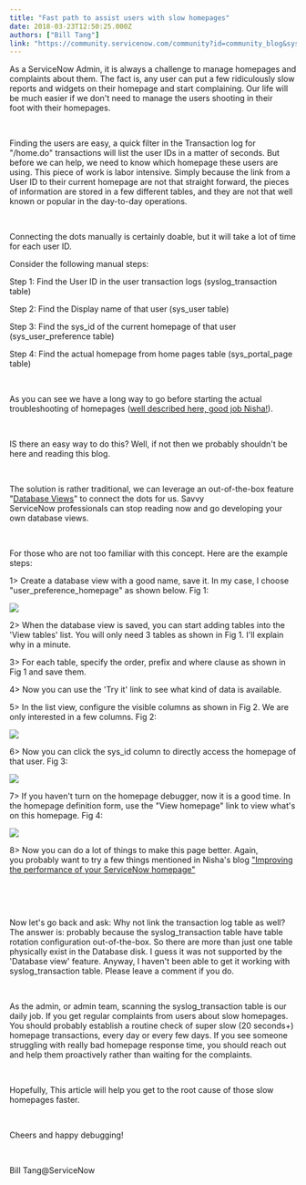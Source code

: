 ```yaml
---
title: "Fast path to assist users with slow homepages"
date: 2018-03-23T12:50:25.000Z
authors: ["Bill Tang"]
link: "https://community.servicenow.com/community?id=community_blog&sys_id=87adba41db095b0447c8f3231f9619a8"
---
```

<p>As a ServiceNow Admin, it is always a challenge to manage homepages and complaints about them. The fact is, any user can put a few ridiculously slow reports and widgets on their homepage and start complaining. Our life will be much easier if we don&#39;t need to manage the users shooting in their foot with their homepages.</p>
<p> </p>
<p>Finding the users are easy, a quick filter in the Transaction log for &#34;/home.do&#34; transactions will list the user IDs in a matter of seconds. But before we can help, we need to know which homepage these users are using. This piece of work is labor intensive. Simply because the link from a User ID to their current homepage are not that straight forward, the pieces of information are stored in a few different tables, and they are not that well known or popular in the day-to-day operations.</p>
<p> </p>
<p>Connecting the dots manually is certainly doable, but it will take a lot of time for each user ID.</p>
<p>Consider the following manual steps:</p>
<p>Step 1: Find the User ID in the user transaction logs (syslog_transaction table)</p>
<p>Step 2: Find the Display name of that user (sys_user table)</p>
<p>Step 3: Find the sys_id of the current homepage of that user (sys_user_preference table)</p>
<p>Step 4: Find the actual homepage from home pages table (sys_portal_page table)</p>
<p> </p>
<p>As you can see we have a long way to go before starting the actual troubleshooting of homepages (<a href="community?id&#61;community_blog&amp;sys_id&#61;dd6dea29dbd0dbc01dcaf3231f96190c" target="_blank" rel="nofollow">well described here, good job Nisha!</a>).</p>
<p> </p>
<p>IS there an easy way to do this? Well, if not then we probably shouldn&#39;t be here and reading this blog.</p>
<p> </p>
<p>The solution is rather traditional, we can leverage an out-of-the-box feature &#34;<a href="https://docs.servicenow.com/bundle/jakarta-performance-analytics-and-reporting/page/use/reporting/concept/c_DatabaseViews.html" target="_blank" rel="nofollow">Database Views</a>&#34; to connect the dots for us. Savvy ServiceNow professionals can stop reading now and go developing your own database views.</p>
<p> </p>
<p>For those who are not too familiar with this concept. Here are the example steps:</p>
<p>1&gt; Create a database view with a good name, save it. In my case, I choose &#34;user_preference_homepage&#34; as shown below. Fig 1:</p>
<p><img style="max-width: 100%; max-height: 480px;" src="e4ffea89dbc15b0447c8f3231f961958.iix" /></p>
<p>2&gt; When the database view is saved, you can start adding tables into the &#39;View tables&#39; list. You will only need 3 tables as shown in Fig 1. I&#39;ll explain why in a minute.</p>
<p>3&gt; For each table, specify the order, prefix and where clause as shown in Fig 1 and save them.</p>
<p>4&gt; Now you can use the &#39;Try it&#39; link to see what kind of data is available.</p>
<p>5&gt; In the list view, configure the visible columns as shown in Fig 2. We are only interested in a few columns. Fig 2:</p>
<p><img style="max-width: 100%; max-height: 480px;" src="e31476c1db455b0447c8f3231f961982.iix" /></p>
<p>6&gt; Now you can click the sys_id column to directly access the homepage of that user. Fig 3:</p>
<p><img style="max-width: 100%; max-height: 480px;" src="3b443a05db455b0447c8f3231f9619d9.iix" /></p>
<p>7&gt; If you haven&#39;t turn on the homepage debugger, now it is a good time. In the homepage definition form, use the &#34;View homepage&#34; link to view what&#39;s on this homepage. Fig 4:</p>
<p><img style="max-width: 100%; max-height: 480px;" src="1b94fe45db455b0447c8f3231f9619ab.iix" /></p>
<p>8&gt; Now you can do a lot of things to make this page better. Again, you probably want to try a few things mentioned in Nisha&#39;s blog <a href="community?id&#61;community_blog&amp;sys_id&#61;dd6dea29dbd0dbc01dcaf3231f96190c" target="_blank" rel="nofollow">&#34;Improving the performance of your ServiceNow homepage&#34;</a></p>
<p> </p>
<p> </p>
<p>Now let&#39;s go back and ask: Why not link the transaction log table as well? The answer is: probably because the syslog_transaction table have table rotation configuration out-of-the-box. So there are more than just one table physically exist in the Database disk. I guess it was not supported by the &#39;Database view&#39; feature. Anyway, I haven&#39;t been able to get it working with syslog_transaction table. Please leave a comment if you do.</p>
<p> </p>
<p>As the admin, or admin team, scanning the syslog_transaction table is our daily job. If you get regular complaints from users about slow homepages. You should probably establish a routine check of super slow (20 seconds&#43;) homepage transactions, every day or every few days. If you see someone struggling with really bad homepage response time, you should reach out and help them proactively rather than waiting for the complaints.</p>
<p> </p>
<p>Hopefully, This article will help you get to the root cause of those slow homepages faster.</p>
<p> </p>
<p>Cheers and happy debugging!</p>
<p> </p>
<p>Bill Tang&#64;ServiceNow</p>